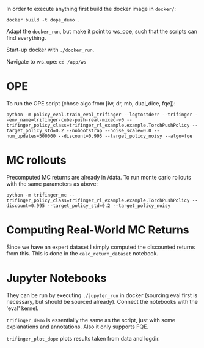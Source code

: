 In order to execute anything first build the docker image in `docker/`:

`docker build -t dope_demo .` 


Adapt the `docker_run`, but make it point to ws_ope, such that the scripts can find everything.

Start-up docker with `./docker_run`.

Navigate to ws_ope: `cd /app/ws`

# OPE 

To run the OPE script (chose algo from [iw, dr, mb, dual_dice, fqe]):

`python -m policy_eval.train_eval_trifinger --logtostderr --trifinger --env_name=trifinger-cube-push-real-mixed-v0 --trifinger_policy_class=trifinger_rl_example.example.TorchPushPolicy --target_policy_std=0.2 --nobootstrap --noise_scale=0.0 --num_updates=500000 --discount=0.995 --target_policy_noisy --algo=fqe `

# MC rollouts

Precomputed MC returns are already in /data.
To run monte carlo rollouts with the same parameters as above:

`python -m trifinger_mc --trifinger_policy_class=trifinger_rl_example.example.TorchPushPolicy --discount=0.995 --target_policy_std=0.2 --target_policy_noisy`

# Computing Real-World MC Returns

Since we have an expert dataset I simply computed the discounted returns from this. This is done in the `calc_return_dataset` notebook.

# Jupyter Notebooks

They can be run by executing `./jupyter_run` in docker (sourcing eval first is necessary, but should be sourced already). Connect the notebooks with the 'eval' kernel.

`trifinger_demo` is essentially the same as the script, just with some explanations and annotations. Also it only supports FQE.

`trifinger_plot_dope` plots results taken from data and logdir. 
